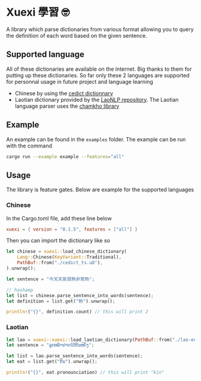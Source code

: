 # Xuexi 學習 🤓

A library which parse dictionaries from various format allowing you to query the definition of each word based on the given sentence.

## Supported language

All of these dictionaries are available on the internet. Big thanks to them for putting up these dictionaries. So far only these 2 languages are supported for personnal usage in future project and language learning

- Chinese by using the [cedict dictionnary](https://www.mdbg.net/chinese/dictionary?page=cedict)
- Laotian dictionary provided by the [LaoNLP repository](https://github.com/wannaphong/LaoNLP/blob/af9bae55b7265c740855787960ba6c1a357063fd/laonlp/corpus/lao-eng-dictionary.csv). The Laotian language parser uses the [chamkho library](https://github.com/veer66/chamkho)

## Example

An example can be found in the `examples` folder. The example can be run with the command

```sh
cargo run --example example --features="all"
```

## Usage

The library is feature gates. Below are example for the supported languages

### Chinese

In the Cargo.toml file, add these line below

```toml
xuexi = { version = "0.1.5", features = ["all"] }
```

Then you can import the dictionary like so

```rs
let chinese = xuexi::load_chinese_dictionary(
    Lang::Chinese(KeyVariant::Traditional),
    PathBuf::from("./cedict_ts.u8"),
).unwrap();

let sentence = "今天天氣很熱非常熱";

// hashamp
let list = chinese.parse_sentence_into_words(sentence);
let definition = list.get("熱").unwrap();

println!("{}", definition.count) // this will print 2
```

### Laotian

```rs
let lao = xuexi::xuexi::load_laotian_dictionary(PathBuf::from("./lao-eng-dictionary.csv")).unwrap();
let sentence = "ລູກຫລ້າຢາກໄດ້ກິນຫຍັງ";

let list = lao.parse_sentence_into_words(sentence);
let eat = list.get("ກິນ").unwrap();

println!("{}", eat.pronounciation) // this will print "kin"
```
